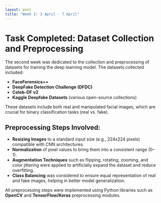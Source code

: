 ```yaml
---
layout: post
title: "Week 2: 3 April - 7 April"
---
```


# Task Completed: Dataset Collection and Preprocessing

The second week was dedicated to the collection and preprocessing of datasets for training the deep learning model. The datasets collected included:

- **FaceForensics++**
- **DeepFake Detection Challenge (DFDC)**
- **Celeb-DF v2**
- **Kaggle Deepfake Datasets** (various open-source collections)

These datasets include both real and manipulated facial images, which are crucial for binary classification tasks (real vs. fake).

## Preprocessing Steps Involved:

- **Resizing Images** to a standard input size (e.g., 224x224 pixels) compatible with CNN architectures.
- **Normalization** of pixel values to bring them into a consistent range (0–1).
- **Augmentation Techniques** such as flipping, rotating, zooming, and color jittering were applied to artificially expand the dataset and reduce overfitting.
- **Class Balancing** was considered to ensure equal representation of real and fake images, helping in better model generalization.

All preprocessing steps were implemented using Python libraries such as **OpenCV** and **TensorFlow/Keras** preprocessing modules.
